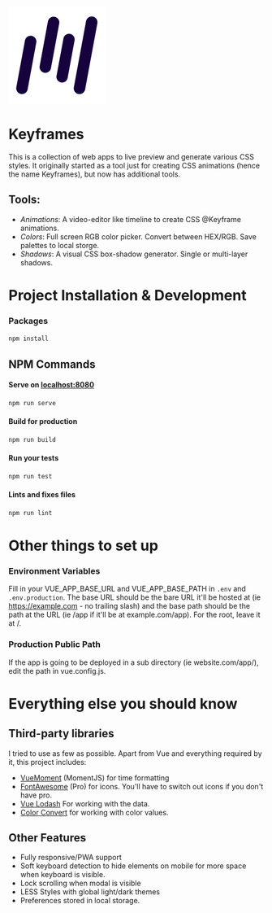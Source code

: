 ![Keyframes](/public/img/icons/android-chrome-192x192.png)
# Keyframes


This is a collection of web apps to live preview and generate various CSS styles. It originally started as a tool just for creating CSS animations (hence the name Keyframes), but now has additional tools.

## Tools:

 * *Animations*: A video-editor like timeline to create CSS @Keyframe animations.
 * *Colors*: Full screen RGB color picker. Convert between HEX/RGB. Save palettes to local storge.
 * *Shadows*: A visual CSS box-shadow generator. Single or multi-layer shadows.
 

# Project Installation & Development

### Packages
```bash
npm install
```

## NPM Commands

#### Serve on [localhost:8080](https://localhost:8080)
```bash
npm run serve
```

#### Build for production
```bash
npm run build
```

#### Run your tests
```bash
npm run test
```
#### Lints and fixes files
```bash
npm run lint
```

# Other things to set up

### Environment Variables
Fill in your VUE_APP_BASE_URL and VUE_APP_BASE_PATH in `.env` and `.env.production`. The base URL should be the bare URL it'll be hosted at (ie https://example.com - no trailing slash) and the base path should be the path at the URL (ie /app if it'll be at example.com/app). For the root, leave it at /.

### Production Public Path
If the app is going to be deployed in a sub directory (ie website.com/app/), edit the path in vue.config.js.


# Everything else you should know

## Third-party libraries
I tried to use as few as possible. Apart from Vue and everything required by it, this project includes:
 * [VueMoment](https://www.npmjs.com/package/vue-moment) (MomentJS) for time formatting
 * [FontAwesome](http://fontawesome.com/) (Pro) for icons. You'll have to switch out icons if you don't have pro.
 * [Vue Lodash](https://www.npmjs.com/package/vue-lodash) For working with the data.
 * [Color Convert](https://www.npmjs.com/package/color-convert) for working with color values.


## Other Features
 * Fully responsive/PWA support
 * Soft keyboard detection to hide elements on mobile for more space when keyboard is visible.
 * Lock scrolling when modal is visible
 * LESS Styles with global light/dark themes
 * Preferences stored in local storage.
